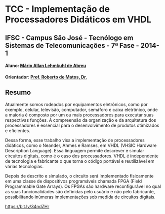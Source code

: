 # TCC - Implementação de Processadores Didáticos em VHDL

## IFSC - Campus São José - Tecnólogo em Sistemas de Telecomunicações - 7ª Fase - 2014-1

#### Aluno: [**Mário Allan Lehmkuhl de Abreu**](https://bit.ly/3iAEHkJ)
#### Orientador: [**Prof. Roberto de Matos, Dr.**](https://bit.ly/2StDD7H)

## Resumo
Atualmente somos rodeados por equipamentos eletrônicos, como por exemplo, celular, televisão, computador, semáforo e caixa eletrônico, onde a maioria é composto por um ou mais processadores para executar suas respectivas funções. A compreensão da organização e da arquitetura dos processadores é essencial para o desenvolvimento de produtos otimizados e eficientes.

Dessa forma, esse trabalho visa a implementação de processadores didáticos, como o Neander, Ahmes e Ramses, em VHDL (VHSIC Hardware Description Language). Essa linguagem permite descrever e simular circuitos digitais, como é o caso dos processadores. VHDL é independente de tecnologia e fabricante o que torna o código portável e reutilizável em várias tecnologias.

Depois de descrito e simulado, o circuito será implementado fisicamente em uma classe de dispositivos programáveis chamada FPGA (Field Programmable Gate Arrays). Os FPGAs são hardware reconfigurável no qual as suas funcionalidades são definidas pelo usuário e não pelo fabricante, possibilitando inúmeras implementações sob medida de circuitos digitais.

https://bit.ly/34ndZHr

